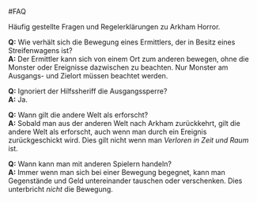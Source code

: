 #FAQ

Häufig gestellte Fragen und Regelerklärungen zu Arkham Horror.

**Q:** Wie verhält sich die Bewegung eines Ermittlers, der in Besitz eines Streifenwagens ist?  
**A:** Der Ermittler kann sich von einem Ort zum anderen bewegen, ohne die Monster oder Ereignisse dazwischen zu beachten. Nur Monster am Ausgangs- und Zielort müssen beachtet werden.

**Q:** Ignoriert der Hilfssheriff die Ausgangssperre?  
**A:** Ja.

**Q:** Wann gilt die andere Welt als erforscht?  
**A:** Sobald man aus der anderen Welt nach Arkham zurückkehrt, gilt die andere Welt als erforscht, auch wenn man durch ein Ereignis zurückgeschickt wird. Dies gilt nicht wenn man _Verloren in Zeit und Raum_ ist.

**Q:** Wann kann man mit anderen Spielern handeln?  
**A:** Immer wenn man sich bei einer Bewegung begegnet, kann man Gegenstände und Geld untereinander tauschen oder verschenken. Dies unterbricht _nicht_ die Bewegung.
